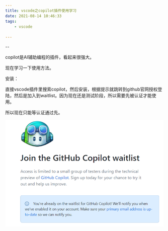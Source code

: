 ```yaml
---
title: vscode之copilot插件使用学习
date: 2021-08-14 10:46:33
tags:
	- vscode

---
```


--

copilot是AI辅助编程的插件，看起来很强大。

现在学习一下使用方法。

安装：

直接vscode插件里搜索copilot，然后安装，根据提示就跳转到github官网授权登陆，然后是加入到waitlist。因为现在还是测试阶段，所以需要先被认证才能使用。

所以现在只能等认证通过先。

![image-20210814104851852](../images/random_name/vscode之copilot插件使用学习/image-20210814104851852.png)